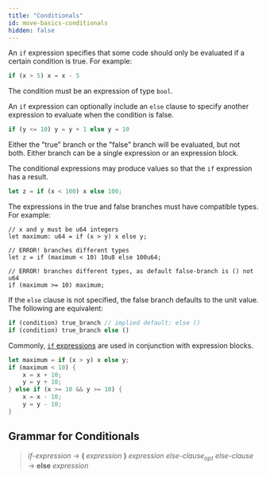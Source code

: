 ```yaml
---
title: "Conditionals"
id: move-basics-conditionals
hidden: false
---
```

An `if` expression specifies that some code should only be evaluated if a certain condition is true. For example:

```rust
if (x > 5) x = x - 5
```

The condition must be an expression of type `bool`.

An `if` expression can optionally include an `else` clause to specify another expression to evaluate when the condition is false.

```rust
if (y <= 10) y = y + 1 else y = 10
```

Either the "true" branch or the "false" branch will be evaluated, but not both. Either branch can be a single expression or an expression block.

The conditional expressions may produce values so that the `if` expression has a result.

```rust
let z = if (x < 100) x else 100;
```

The expressions in the true and false branches must have compatible types. For example:

```rust=
// x and y must be u64 integers
let maximum: u64 = if (x > y) x else y;

// ERROR! branches different types
let z = if (maximum < 10) 10u8 else 100u64;

// ERROR! branches different types, as default false-branch is () not u64
if (maximum >= 10) maximum;
```

If the `else` clause is not specified, the false branch defaults to the unit value. The following are equivalent:

```rust
if (condition) true_branch // implied default: else ()
if (condition) true_branch else ()
```

Commonly, [`if` expressions](/docs/move/move-basic-concepts/move-basics-conditionals) are used in conjunction with expression blocks.
```rust
let maximum = if (x > y) x else y;
if (maximum < 10) {
    x = x + 10;
    y = y + 10;
} else if (x >= 10 && y >= 10) {
    x = x - 10;
    y = y - 10;
}
```

## Grammar for Conditionals

> *if-expression* → **(** *expression* **)** *expression* *else-clause*<sub>*opt*</sub>
> *else-clause* → **else** *expression*